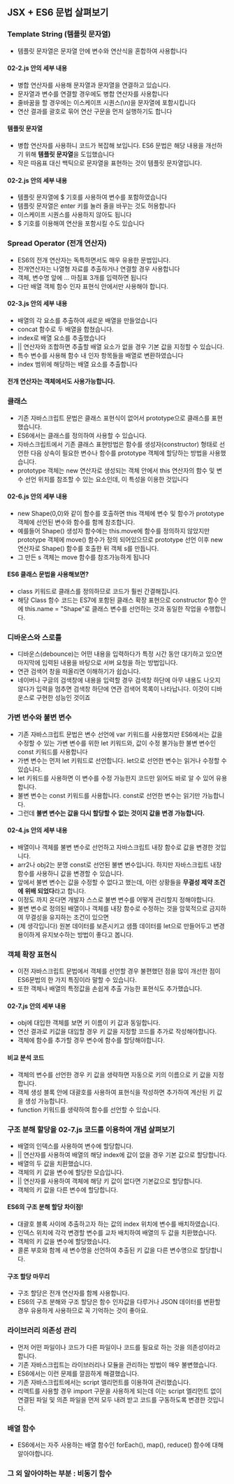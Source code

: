 ## JSX + ES6 문법 살펴보기

### Template String (템플릿 문자열)

* 템플릿 문자열은 문자열 안에 변수와 연산식을 혼합하여 사용합니다

#### 02-2.js 안의 세부 내용

* 병합 연산자를 사용해 문자열과 문자열을 연결하고 있습니다.
* 문자열과 변수를 연결할 경우에도 병합 연산자를 사용합니다
* 줄바꿈을 할 경우에는 이스케이프 시퀀스(\n)을 문자열에 포함시킵니다
* 연산 결과를 괄호로 묶어 연산 구문을 먼저 실행하기도 합니다

#### 템플릿 문자열

* 병합 연산자를 사용하니 코드가 복잡해 보입니다. ES6 문법은 해당 내용을 개선하기 위해 **템플릿 문자열**을 도입했습니다
* 작은 따옴표 대신 백틱으로 문자열을 표현하는 것이 템플릿 문자열입니다.

#### 02-2.js 안의 세부 내용

* 템플릿 문자열에 $ 기호를 사용하여 변수를 포함하였습니다
* 템플릿 문자열은 enter 키를 눌러 줄을 바꾸는 것도 허용합니다
* 이스케이프 시퀀스를 사용하지 않아도 됩니다
* $ 기호를 이용해여 연산을 포함시킬 수도 있습니다


### Spread Operator (전개 연산자)

* ES6의 전개 연산자는 독특하면서도 매우 유용한 문법입니다.
* 전개연산자는 나열형 자료를 추출하거나 연결할 경우 사용합니다
* 객체, 변수명 앞에 ... 마침표 3개를 입력하면 됩니다
* 다만 배열 객체 함수 인자 표현식 안에서만 사용해야 합니다.

#### 02-3.js 안의 세부 내용

* 배열의 각 요소를 추출하여 새로운 배열을 만들었습니다
* concat 함수로 두 배열을 합쳤습니다.
* index로 배열 요소를 추출했습니다
* || 연산자와 조합하면 추출할 배열 요소가 없을 경우 기본 값을 지정할 수 있습니다.
* 특수 변수를 사용해 함수 내 인자 항목들을 배열로 변환하였습니다
* index 범위에 해당하는 배열 요소를 추출합니다

#### 전개 연산자는 객체에서도 사용가능합니다. 


### 클래스

* 기존 자바스크립트 문법은 클래스 표현식이 없어서 prototype으로 클래스를 표현했습니다.
* ES6에서는 클래스를 정의하여 사용할 수 있습니다.
* 자바스크립트에서 기존 클래스 표현방법은 함수를 생성자(constructor) 형태로 선언한 다음 상속이 필요한 변수나 함수를 prototype 객체에 할당하는 방법을 사용했습니다.
* prototype 객체는 new 연산자로 생성되는 객체 안에서 this 연산자의 함수 및 변수 선언 위치를 참조할 수 있는 요소인데, 이 특성을 이용한 것입니다

#### 02-6.js 안의 세부 내용

* new Shape(0,0)와 같이 함수를 호출하면 this 객체에 변수 및 함수가 prototype 객체에 선언된 변수와 함수를 함께 참조합니다.
* 예를들어 Shape() 생성자 함수에는 this.move에 함수를 정의하지 않았지만 prototype 객체에 move() 함수가 정의 되어있으므로 prototype 선언 이후 new 연산자로 Shape() 함수를 호출한 뒤 객체 s를 만듭니다.
* 그 만든 s 객체는 move 함수를 참조가능하게 됩니다

#### ES6 클래스 문법을 사용해보면?

* class 키워드로 클래스를 정의하므로 코드가 훨씬 간결해집니다.
* 해당 Class 함수 코드는 ES7에 포함된 클래스 확장 표현으로 constructor 함수 안에 this.name = "Shape"로 클래스 변수를 선언하는 것과 동일한 작업을 수행합니다.


### 디바운스와 스로틀

* 디바운스(debounce)는 어떤 내용을 입력하다가 특정 시간 동안 대기하고 있으면 마지막에 입력된 내용을 바탕으로 서버 요청을 하는 방법입니다.
* 연관 검색어 창을 떠올리면 이해하기가 쉽습니다.
* 네이버나 구글의 검색창에 내용을 입력할 경우 검색창 하단에 아무 내용도 나오지 않다가 입력을 멈추면 검색창 하단에 연관 검색어 목록이 나타납니다. 이것이 디바운스로 구현한 성능인 것이죠


### 가변 변수와 불변 변수

* 기존 자바스크립트 문법은 변수 선언에 var 키워드를 사용했지만 ES6에서는 값을 수정할 수 있는 가변 변수를 위한 let 키워드와, 값이 수정 불가능한 불변 변수인 const 키워드를 사용합니다
* 가변 변수는 먼저 let 키워드로 선언합니다. let으로 선언한 변수는 읽거나 수정할 수 있습니다.
* let 키워드를 사용하면 이 변수를 수정 가능한지 코드만 읽어도 바로 알 수 있어 유용합니다.
* 불변 변수는 const 키워드를 사용합니다. const로 선언한 변수는 읽기만 가능합니다.
* 그런데 **불변 변수는 값을 다시 할당할 수 없는 것이지 값을 변경 가능합니다.**

#### 02-4.js 안의 세부 내용

* 배열이나 객체를 불변 변수로 선언하고 자바스크립트 내장 함수로 값을 변경한 것입니다.
* arr2나 obj2는 분명 const로 선언된 불변 변수입니다. 하지만 자바스크립트 내장 함수를 사용하니 값을 변경할 수 있습니다.
* 앞에서 불변 변수는 값을 수정할 수 없다고 했는데, 이런 상황들을 **무결성 제약 조건에 위배 되었다**라고 합니다.
* 이정도 까지 온다면 개발자 스스로 불변 변수를 어떻게 관리할지 정해야합니다.
* 불변 변수로 정의된 배열이나 객체를 내장 함수로 수정하는 것을 암묵적으로 금지하여 무결성을 유지하는 조건이 있으면
* (제 생각입니다) 원본 데이터를 보존시키고 샘플 데이터를 let으로 만들어두고 변경 용이하게 유지보수하는 방법이 좋다고 봅니다.


### 객체 확장 표현식

* 이전 자바스크립트 문법에서 객체를 선언할 경우 불편했던 점을 많이 개선한 점이 ES6문법의 한 가지 특징이라 말할 수 있습니다.
* 또한 객체나 배열의 특정값을 손쉽게 추출 가능한 표현식도 추가했습니다.

#### 02-7.js 안의 세부 내용
* obj에 대입한 객체를 보면 키 이름이 키 값과 동일합니다.
* 연산 결과로 키값을 대입할 경우 키 값을 지정할 코드를 추가로 작성해야합니다.
* 객체에 함수를 추가할 경우 변수에 함수를 할당해야합니다.

#### 비교 분석 코드
* 객체의 변수를 선언한 경우 키 값을 생략하면 자동으로 키의 이름으로 키 값을 지정합니다.
* 객체 생성 블록 안에 대괄호를 사용하여 표현식을 작성하면 추가하여 계산된 키 값을 생성 가능합니다.
* function 키워드를 생략하여 함수를 선언할 수 있습니다.


### 구조 분해 할당을 02-7.js 코드를 이용하여 개념 살펴보기

* 배열의 인덱스를 사용하여 변수에 할당합니다.
* || 연산자를 사용하여 배열의 해당 index에 값이 없을 경우 기본 값으로 할당합니다.
* 배열의 두 값을 치환했습니다.
* 객체의 키 값을 변수에 할당한 모습입니다.
* || 연산자를 사용하여 객체에 해당 키 값이 없다면 기본값으로 할당합니다.
* 객체의 키 값을 다른 변수에 할당합니다.

#### ES6의 구조 분해 할당 차이점!

* 대괄호 블록 사이에 추출하고자 하는 값의 index 위치에 변수를 배치하였습니다.
* 인덱스 위치에 각각 변경할 변수를 교차 배치하여 배열의 두 값을 치환했습니다.
* 객체의 키 값을 변수에 할당했습니다.
* 콜론 부호와 함께 새 변수명을 선언하여 추출된 키 값을 다른 변수명으로 할당합니다.

#### 구조 할당 마무리

* 구조 할당은 전개 연산자를 함께 사용합니다.
* ES6의 구조 분해와 구조 할당은 함수 인자값을 다루거나 JSON 데이터를 변환할 경우 유용하게 사용하므로 꼭 기억하는 것이 좋아요.


### 라이브러리 의존성 관리

* 먼저 어떤 파일이나 코드가 다른 파일이나 코드를 필요로 하는 것을 의존성이라고 합니다.
* 기존 자바스크립트는 라이브러리나 모듈을 관리하는 방법이 매우 불변했습니다.
* ES6에서는 이런 문제를 깔끔하게 해결했습니다.
* 기존 자바스크립트에서는 script 엘리먼트를 이용하여 관리했습니다.
* 리액트를 사용할 경우 import 구문을 사용하게 되는데 이는 script 엘리먼트 없이 연결된 파일 및 의존 파일을 먼저 모두 내려 받고 코드를 구동하도록 변경한 것입니다.


### 배열 함수

* ES6에서는 자주 사용하는 배열 함수인 forEach(), map(), reduce() 함수에 대해 알아야합니다.

### 그 외 알아야하는 부분 : 비동기 함수
